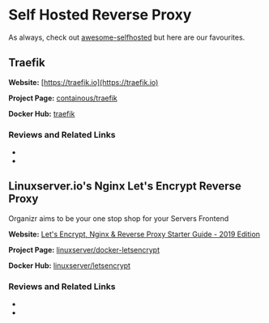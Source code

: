 # Self Hosted Reverse Proxy

As always, check out [awesome-selfhosted](https://github.com/awesome-selfhosted/awesome-selfhosted) but here are our favourites.

## Traefik

**Website:** [https://traefik.io](https://traefik.io)

**Project Page:** [containous/traefik](https://github.com/containous/traefik)

**Docker Hub:** [traefik](https://hub.docker.com/_/traefik)

### Reviews and Related Links
   * 
   *


## Linuxserver.io's Nginx Let's Encrypt Reverse Proxy
Organizr aims to be your one stop shop for your Servers Frontend

**Website:** [Let's Encrypt, Nginx & Reverse Proxy Starter Guide - 2019 Edition](https://blog.linuxserver.io/2019/04/25/letsencrypt-nginx-starter-guide/)

**Project Page:** [linuxserver/docker-letsencrypt](https://github.com/linuxserver/docker-letsencrypt)

**Docker Hub:** [linuxserver/letsencrypt](https://hub.docker.com/r/linuxserver/letsencrypt)

### Reviews and Related Links
  *
  *
